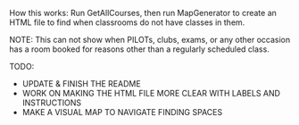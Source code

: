 How this works: Run GetAllCourses, then run MapGenerator to create an HTML file to find when classrooms do not have classes in them.

NOTE: This can not show when PILOTs, clubs, exams, or any other occasion has a room booked for reasons other than a regularly scheduled class.

TODO: 
- UPDATE & FINISH THE README
- WORK ON MAKING THE HTML FILE MORE CLEAR WITH LABELS AND INSTRUCTIONS
- MAKE A VISUAL MAP TO NAVIGATE FINDING SPACES
